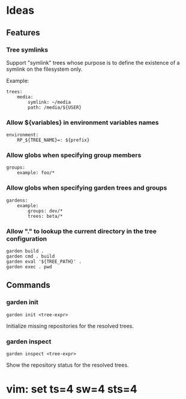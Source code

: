 # Ideas

## Features

### Tree symlinks

Support "symlink" trees whose purpose is to define the existence
of a symlink on the filesystem only.

Example:

    trees:
        media:
            symlink: ~/media
            path: /media/${USER}


###  Allow ${variables} in environment variables names

    environment:
        RP_${TREE_NAME}=: ${prefix}


### Allow globs when specifying group members

    groups:
        example: foo/*


### Allow globs when specifying garden trees and groups

    gardens:
        example:
            groups: dev/*
            trees: beta/*


### Allow "." to lookup the current directory in the tree configuration

    garden build .
    garden cmd . build
    garden eval '${TREE_PATH}' .
    garden exec . pwd


## Commands


### garden init

    garden init <tree-expr>

Initialize missing repositories for the resolved trees.


### garden inspect

    garden inspect <tree-expr>

Show the repository status for the resolved trees.


# vim: set ts=4 sw=4 sts=4
